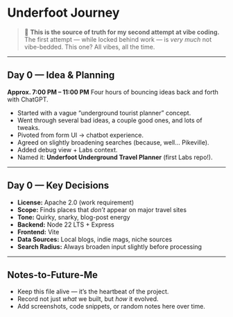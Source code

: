 # Underfoot Journey

> 🦄 **This is the source of truth for my second attempt at vibe coding.**
> The first attempt — while locked behind work — is *very much* not vibe-bedded.
> This one? All vibes, all the time.

---

## Day 0 — Idea & Planning

**Approx. 7:00 PM – 11:00 PM**
Four hours of bouncing ideas back and forth with ChatGPT.
- Started with a vague “underground tourist planner” concept.
- Went through several bad ideas, a couple good ones, and lots of tweaks.
- Pivoted from form UI → chatbot experience.
- Agreed on slightly broadening searches (because, well… Pikeville).
- Added debug view + Labs context.
- Named it: **Underfoot Underground Travel Planner** (first Labs repo!).

---

## Day 0 — Key Decisions

- **License:** Apache 2.0 (work requirement)
- **Scope:** Finds places that *don’t* appear on major travel sites
- **Tone:** Quirky, snarky, blog-post energy
- **Backend:** Node 22 LTS + Express
- **Frontend:** Vite
- **Data Sources:** Local blogs, indie mags, niche sources
- **Search Radius:** Always broaden input slightly before processing

---

## Notes-to-Future-Me

- Keep this file alive — it’s the heartbeat of the project.
- Record not just *what* we built, but *how* it evolved.
- Add screenshots, code snippets, or random notes here over time.
